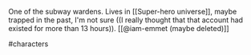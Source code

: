One of the subway wardens. Lives in [[Super-hero universe]], maybe trapped in the past, I'm not sure ((I really thought that that account had existed for more than 13 hours)). [[@iam-emmet (maybe deleted)]] 

#characters 